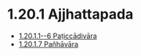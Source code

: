 

# 1.20.1 Ajjhattapada

* [1.20.1.1--6 Paṭiccādivāra](1.20.1/1.20.1.1--6.md)
* [1.20.1.7 Pañhāvāra](1.20.1/1.20.1.7.md)



